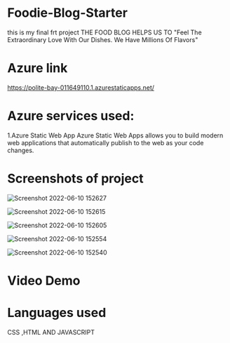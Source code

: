 # Foodie-Blog-Starter
this is my final frt project
THE FOOD BLOG HELPS US TO "Feel The Extraordinary Love With Our Dishes. We Have Millions Of Flavors"
# Azure link
https://polite-bay-011649110.1.azurestaticapps.net/
# Azure services used:
1.Azure Static Web App Azure Static Web Apps allows you to build modern web applications that automatically publish to the web as your code changes.

# Screenshots of project
![Screenshot 2022-06-10 152627](https://user-images.githubusercontent.com/95033015/173188188-be6c5486-fce3-46ff-8037-e5e233ab50f9.png)

![Screenshot 2022-06-10 152615](https://user-images.githubusercontent.com/95033015/173188208-0167b575-d5b3-419c-b5cf-abbd935bd0e0.png)

![Screenshot 2022-06-10 152605](https://user-images.githubusercontent.com/95033015/173188237-bd4e6d00-f4ef-4e35-8d48-9869d10e9f72.png)

![Screenshot 2022-06-10 152554](https://user-images.githubusercontent.com/95033015/173188250-cc2460c5-1731-4af0-896f-db37d4900861.png)

![Screenshot 2022-06-10 152540](https://user-images.githubusercontent.com/95033015/173188281-75047fbd-9e44-4bed-bb22-2a68bbf8f8b5.png)

# Video Demo




# Languages used
CSS ,HTML AND JAVASCRIPT

